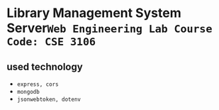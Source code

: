 # Library Management System Server`Web Engineering Lab Course Code: CSE 3106`

## used technology 
- `express, cors`
- `mongodb`
- `jsonwebtoken, dotenv`
  

